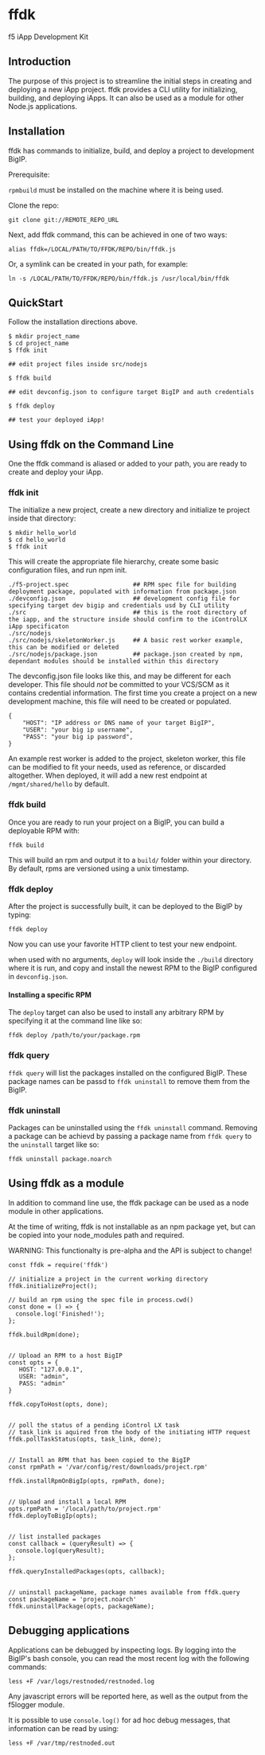 # ffdk
f5 iApp Development Kit

## Introduction

The purpose of this project is to streamline the initial steps in creating and deploying a new iApp project. ffdk provides a CLI utility for initializing, building, and deploying iApps. It can also be used as a module for other Node.js applications.

## Installation

ffdk has commands to initialize, build, and deploy a project to development BigIP.

Prerequisite:

`rpmbuild` must be installed on the machine where it is being used.

Clone the repo:

`git clone git://REMOTE_REPO_URL`

Next, add ffdk command, this can be achieved in one of two ways:

`alias ffdk=/LOCAL/PATH/TO/FFDK/REPO/bin/ffdk.js`

Or, a symlink can be created in your path, for example:

`ln -s /LOCAL/PATH/TO/FFDK/REPO/bin/ffdk.js /usr/local/bin/ffdk`

## QuickStart

Follow the installation directions above. 

```
$ mkdir project_name
$ cd project_name
$ ffdk init

## edit project files inside src/nodejs

$ ffdk build

## edit devconfig.json to configure target BigIP and auth credentials

$ ffdk deploy

## test your deployed iApp!
```

## Using ffdk on the Command Line

One the ffdk command is aliased or added to your path, you are ready to create and deploy your iApp.

### ffdk init

The initialize a new project, create a new directory and initialize te project inside that directory:

```
$ mkdir hello_world
$ cd hello_world
$ ffdk init
```

This will create the appropriate file hierarchy, create some basic configuration files, and run npm init.

```
./f5-project.spec                  ## RPM spec file for building deployment package, populated with information from package.json
./devconfig.json                   ## development config file for specifying target dev bigip and credentials usd by CLI utility
./src                              ## this is the root directory of the iapp, and the structure inside should confirm to the iControlLX iApp specificaton
./src/nodejs                     
./src/nodejs/skeletonWorker.js     ## A basic rest worker example, this can be modified or deleted
./src/nodejs/package.json          ## package.json created by npm, dependant modules should be installed within this directory
```

The devconfig.json file looks like this, and may be different for each developer. This file should _not_ be committed to your VCS/SCM as it contains credential information. The first time you create a project on a new development machine, this file will need to be created or populated.

```
{
    "HOST": "IP address or DNS name of your target BigIP",
    "USER": "your big ip username",
    "PASS": "your big ip password",
}
```

An example rest worker is added to the project, skeleton worker, this file can be modified to fit your needs, used as reference, or discarded altogether. When deployed, it will add a new rest endpoint at `/mgmt/shared/hello` by default.

### ffdk build

Once you are ready to run your project on a BigIP, you can build a deployable RPM with:

`ffdk build`

This will build an rpm and output it to a `build/` folder within your directory. By default, rpms are versioned using a unix timestamp.

### ffdk deploy

After the project is successfully built, it can be deployed to the BigIP by typing:

`ffdk deploy`

Now you can use your favorite HTTP client to test your new endpoint.

when used with no arguments, `deploy` will look inside the `./build` directory where it is run, and copy and install the newest RPM to the BigIP configured in `devconfig.json`.

#### Installing a specific RPM

The `deploy` target can also be used to install any arbitrary RPM by specifying it at the command line like so:

`ffdk deploy /path/to/your/package.rpm`

### ffdk query

`ffdk query` will list the packages installed on the configured BigIP. These package names can be passd to `ffdk uninstall` to remove them from the BigIP.

### ffdk uninstall

Packages can be uninstalled using the `ffdk uninstall` command. Removing a package can be achievd by passing a package name from `ffdk query` to the `uninstall` target like so:

`ffdk uninstall package.noarch`

## Using ffdk as a module

In addition to command line use, the ffdk package can be used as a node module in other applications.

At the time of writing, ffdk is not installable as an npm package yet, but can be copied into your node_modules path and required.

WARNING: This functionalty is pre-alpha and the API is subject to change!

```
const ffdk = require('ffdk')

// initialize a project in the current working directory
ffdk.initializeProject();

// build an rpm using the spec file in process.cwd()
const done = () => {
  console.log('Finished!');
};

ffdk.buildRpm(done);


// Upload an RPM to a host BigIP
const opts = {
   HOST: "127.0.0.1",
   USER: "admin",
   PASS: "admin"
}

ffdk.copyToHost(opts, done);


// poll the status of a pending iControl LX task
// task_link is aquired from the body of the initiating HTTP request
ffdk.pollTaskStatus(opts, task_link, done);


// Install an RPM that has been copied to the BigIP
const rpmPath = '/var/config/rest/downloads/project.rpm'

ffdk.installRpmOnBigIp(opts, rpmPath, done);


// Upload and install a local RPM
opts.rpmPath = '/local/path/to/project.rpm'
ffdk.deployToBigIp(opts);


// list installed packages
const callback = (queryResult) => {
  console.log(queryResult);
};

ffdk.queryInstalledPackages(opts, callback);


// uninstall packageName, package names available from ffdk.query
const packageName = 'project.noarch'
ffdk.uninstallPackage(opts, packageName);
```

## Debugging applications

Applications can be debugged by inspecting logs. By logging into the BigIP's bash console, you can read the most recent log with the following commands:

`less +F /var/logs/restnoded/restnoded.log`

Any javascript errors will be reported here, as well as the output from the f5logger module. 

It is possible to use `console.log()` for ad hoc debug messages, that information can be read by using:

`less +F /var/tmp/restnoded.out`